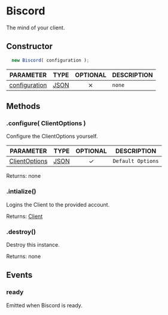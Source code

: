 # Biscord

The mind of your client.

## Constructor

```javascript
  new Biscord( configuration );
```

| PARAMETER | TYPE | OPTIONAL | DESCRIPTION |
| :---: | :-----: | :-----: | ----------- |
| [configuration](/doc/typedefs/configuration) | [JSON](https://developer.mozilla.org/en-US/docs/Web/JavaScript/Reference/Global_Objects/JSON) | ⨯ | `none` |

## Methods

### .configure( ClientOptions )
Configure the ClientOptions yourself.

| PARAMETER | TYPE | OPTIONAL | DESCRIPTION |
| :---: | :-----: | :-----: | ----------- |
| [ClientOptions](https://discord.js.org/#/docs/discord.js/stable/typedef/ClientOptions) | [JSON](https://developer.mozilla.org/en-US/docs/Web/JavaScript/Reference/Global_Objects/JSON) | ✓ | `Default Options` |

Returns: none

### .intialize()
Logins the Client to the provided account.

Returns: [Client](https://discord.js.org/#/docs/main/stable/class/Client)

### .destroy()
Destroy this instance.

Returns: none

## Events

### ready
Emitted when Biscord is ready.